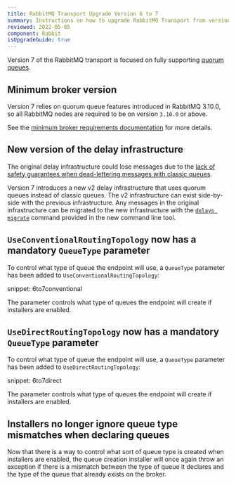 ```yaml
---
title: RabbitMQ Transport Upgrade Version 6 to 7
summary: Instructions on how to upgrade RabbitMQ Transport from version 6 to 7.
reviewed: 2022-05-05
component: Rabbit
isUpgradeGuide: true
---
```


Version 7 of the RabbitMQ transport is focused on fully supporting [quorum queues](https://www.rabbitmq.com/quorum-queues.html).

## Minimum broker version

Version 7 relies on quorum queue features introduced in RabbitMQ 3.10.0, so all RabbitMQ nodes are required to be on version `3.10.0` or above.

See the [minimum broker requirements documentation](/transports/rabbitmq/#broker-compatibility) for more details.

## New version of the delay infrastructure

The original delay infrastructure could lose messages due to the [lack of safety guarantees when dead-lettering messages with classic queues](https://www.rabbitmq.com/dlx.html#safety).

Version 7 introduces a new v2 delay infrastructure that uses quorum queues instead of classic queues. The v2 infrastructure can exist side-by-side with the previous infrastructure. Any messages in the original infrastructure can be migrated to the new infrastructure with the [`delays migrate`](/transports/rabbitmq/operations-scripting.md?version=rabbit_7#rabbitmq-transport-delays-migrate) command provided in the new command line tool.

## `UseConventionalRoutingTopology` now has a mandatory `QueueType` parameter

To control what type of queue the endpoint will use, a `QueueType` parameter has been added to `UseConventionalRoutingTopology`:

snippet: 6to7conventional

The parameter controls what type of queues the endpoint will create if installers are enabled.

## `UseDirectRoutingTopology` now has a mandatory` QueueType` parameter

To control what type of queue the endpoint will use, a `QueueType` parameter has been added to `UseDirectRoutingTopology`:

snippet: 6to7direct

The parameter controls what type of queues the endpoint will create if installers are enabled.

## Installers no longer ignore queue type mismatches when declaring queues

Now that there is a way to control what sort of queue type is created when installers are enabled, the queue creation installer will once again throw an exception if there is a mismatch between the type of queue it declares and the type of the queue that already exists on the broker.

